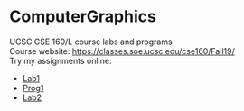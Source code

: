 # ComputerGraphics
UCSC CSE 160/L course labs and programs<br>
Course website: https://classes.soe.ucsc.edu/cse160/Fall19/<br>
Try my assignments online:<br>
* [Lab1](https://qiaowenyoung.github.io/ComputerGraphics/lab1/features.html)<br>
* [Prog1](https://qiaowenyoung.github.io/ComputerGraphics/prog1/features.html)<br>
* [Lab2](https://qiaowenyoung.github.io/ComputerGraphics/lab2/features.html)<br>
